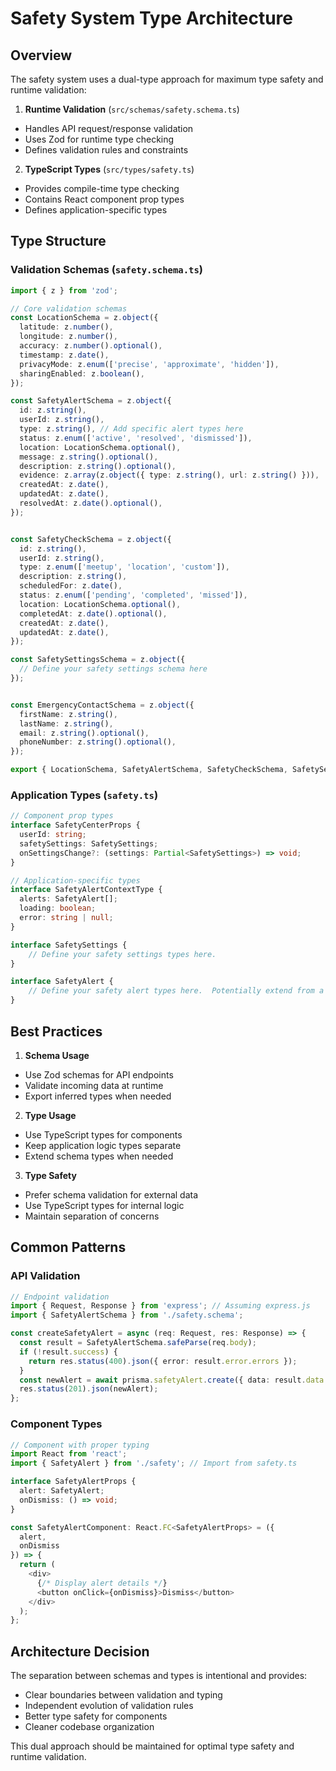 # Safety System Type Architecture

## Overview

The safety system uses a dual-type approach for maximum type safety and runtime validation:

1. **Runtime Validation** (`src/schemas/safety.schema.ts`)
- Handles API request/response validation
- Uses Zod for runtime type checking
- Defines validation rules and constraints

2. **TypeScript Types** (`src/types/safety.ts`)  
- Provides compile-time type checking
- Contains React component prop types
- Defines application-specific types

## Type Structure

### Validation Schemas (`safety.schema.ts`)

```typescript
import { z } from 'zod';

// Core validation schemas
const LocationSchema = z.object({
  latitude: z.number(),
  longitude: z.number(),
  accuracy: z.number().optional(),
  timestamp: z.date(),
  privacyMode: z.enum(['precise', 'approximate', 'hidden']),
  sharingEnabled: z.boolean(),
});

const SafetyAlertSchema = z.object({
  id: z.string(),
  userId: z.string(),
  type: z.string(), // Add specific alert types here
  status: z.enum(['active', 'resolved', 'dismissed']),
  location: LocationSchema.optional(),
  message: z.string().optional(),
  description: z.string().optional(),
  evidence: z.array(z.object({ type: z.string(), url: z.string() })),
  createdAt: z.date(),
  updatedAt: z.date(),
  resolvedAt: z.date().optional(),
});


const SafetyCheckSchema = z.object({
  id: z.string(),
  userId: z.string(),
  type: z.enum(['meetup', 'location', 'custom']),
  description: z.string(),
  scheduledFor: z.date(),
  status: z.enum(['pending', 'completed', 'missed']),
  location: LocationSchema.optional(),
  completedAt: z.date().optional(),
  createdAt: z.date(),
  updatedAt: z.date(),
});

const SafetySettingsSchema = z.object({
  // Define your safety settings schema here
});


const EmergencyContactSchema = z.object({
  firstName: z.string(),
  lastName: z.string(),
  email: z.string().optional(),
  phoneNumber: z.string().optional(),
});

export { LocationSchema, SafetyAlertSchema, SafetyCheckSchema, SafetySettingsSchema, EmergencyContactSchema };
```

### Application Types (`safety.ts`)

```typescript
// Component prop types
interface SafetyCenterProps {
  userId: string;
  safetySettings: SafetySettings;
  onSettingsChange?: (settings: Partial<SafetySettings>) => void;
}

// Application-specific types
interface SafetyAlertContextType {
  alerts: SafetyAlert[];
  loading: boolean;
  error: string | null;
}

interface SafetySettings {
    // Define your safety settings types here.
}

interface SafetyAlert {
    // Define your safety alert types here.  Potentially extend from a type inferred from SafetyAlertSchema
}
```

## Best Practices

1. **Schema Usage**
- Use Zod schemas for API endpoints
- Validate incoming data at runtime
- Export inferred types when needed

2. **Type Usage**
- Use TypeScript types for components
- Keep application logic types separate
- Extend schema types when needed

3. **Type Safety**
- Prefer schema validation for external data
- Use TypeScript types for internal logic
- Maintain separation of concerns

## Common Patterns

### API Validation

```typescript
// Endpoint validation
import { Request, Response } from 'express'; // Assuming express.js
import { SafetyAlertSchema } from './safety.schema';

const createSafetyAlert = async (req: Request, res: Response) => {
  const result = SafetyAlertSchema.safeParse(req.body);
  if (!result.success) {
    return res.status(400).json({ error: result.error.errors });
  }
  const newAlert = await prisma.safetyAlert.create({ data: result.data });
  res.status(201).json(newAlert);
};

```

### Component Types

```typescript
// Component with proper typing
import React from 'react';
import { SafetyAlert } from './safety'; // Import from safety.ts

interface SafetyAlertProps {
  alert: SafetyAlert;
  onDismiss: () => void;
}

const SafetyAlertComponent: React.FC<SafetyAlertProps> = ({
  alert,
  onDismiss
}) => {
  return (
    <div>
      {/* Display alert details */}
      <button onClick={onDismiss}>Dismiss</button>
    </div>
  );
};
```

## Architecture Decision

The separation between schemas and types is intentional and provides:
- Clear boundaries between validation and typing
- Independent evolution of validation rules
- Better type safety for components
- Cleaner codebase organization

This dual approach should be maintained for optimal type safety and runtime validation.